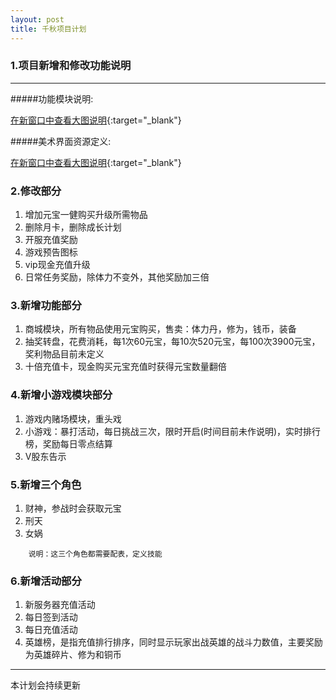 ```yaml
---
layout: post
title: 千秋项目计划
---
```


### 1.项目新增和修改功能说明
--------------------
#####功能模块说明:

[在新窗口中查看大图说明](https://woodcol.github.io/images/posts/2018-10-25/new_art.png){:target="_blank"}

#####美术界面资源定义:

[在新窗口中查看大图说明](https://woodcol.github.io/images/posts/2018-10-25/new_art.png){:target="_blank"}

### 2.修改部分

1. 增加元宝一健购买升级所需物品
2. 删除月卡，删除成长计划
3. 开服充值奖励
4. 游戏预告图标
5. vip现金充值升级
6. 日常任务奖励，除体力不变外，其他奖励加三倍

### 3.新增功能部分

1. 商城模块，所有物品使用元宝购买，售卖：体力丹，修为，钱币，装备
2. 抽奖转盘，花费消耗，每1次60元宝，每10次520元宝，每100次3900元宝，奖利物品目前未定义 
3. 十倍充值卡，现金购买元宝充值时获得元宝数量翻倍

### 4.新增小游戏模块部分
1. 游戏内赌场模块，重头戏
2. 小游戏：暴打活动，每日挑战三次，限时开启(时间目前未作说明)，实时排行榜，奖励每日零点结算
3. V股东告示

### 5.新增三个角色

1. 财神，参战时会获取元宝
2. 刑天
3. 女娲

```
	说明：这三个角色都需要配表，定义技能
```
### 6.新增活动部分

1. 新服务器充值活动
2. 每日签到活动
3. 每日充值活动
4. 英雄榜，是指充值排行排序，同时显示玩家出战英雄的战斗力数值，主要奖励为英雄碎片、修为和铜币


----------------------
本计划会持续更新


